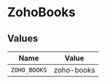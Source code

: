 # ZohoBooks


## Values

| Name         | Value        |
| ------------ | ------------ |
| `ZOHO_BOOKS` | zoho-books   |